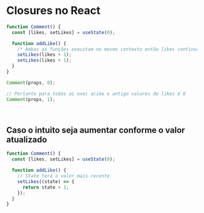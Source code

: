 # Closures no React

```js
function Comment() {
  const [likes, setLikes] = useState(0);

  function addLike() {
    /* Ambas as funções executam no mesmo contexto então likes continua sendo 0 */
    setLikes(likes + 1);
    setLikes(likes + 1);
  }
}

Comment(props, 0);

// Portanto para todas as exec acima o antigo valores de likes é 0
Comment(props, 1);
```

<br>

## Caso o intuito seja aumentar conforme o valor atualizado

```js
function Comment() {
  const [likes, setLikes] = useState(0);

  function addLike() {
    // State terá o valor mais recente
    setLikes((state) => {
      return state + 1;
    });
  }
}
```

